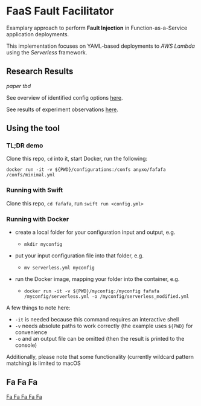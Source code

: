 # FaaS Fault Facilitator

Examplary approach to perform **Fault Injection** in Function-as-a-Service application deployments.

This implementation focuses on YAML-based deployments to _AWS Lambda_ using the _Serverless_ framework.


## Research Results

_paper tbd_

See overview of identified config options [here](/documentation/faas_platform_config_options.md).

See results of experiment observations [here](/experiments).

## Using the tool

### TL;DR demo

Clone this repo, `cd` into it, start Docker, run the following:

`docker run -it -v ${PWD}/configurations:/confs anyxo/fafafa /confs/minimal.yml`


### Running with Swift

Clone this repo, `cd fafafa`, run `swift run <config.yml>`


### Running with Docker

- create a local folder for your configuration input and output, e.g.
	- `mkdir myconfig`

- put your input configuration file into that folder, e.g.
	- `mv serverless.yml myconfig`
- run the Docker image, mapping your folder into the container, e.g.
	- `docker run -it -v ${PWD}/myconfig:/myconfig fafafa /myconfig/serverless.yml -o /myconfig/serverless_modified.yml  `

A few things to note here:
- `-it` is needed because this command requires an interactive shell
- `-v` needs absolute paths to work correctly (the example uses `${PWD}` for convenience
- `-o` and an output file can be omitted (then the result is printed to the console)

Additionally, please note that some functionality (currently wildcard pattern matching) is limited to macOS


## Fa Fa Fa 

[Fa Fa Fa Fa Fa](https://www.youtube.com/watch?v=AtGlWOIec40)
